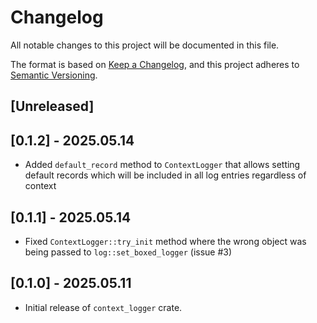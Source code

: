 # Changelog

All notable changes to this project will be documented in this file.

The format is based on [Keep a Changelog](https://keepachangelog.com/en/1.1.0/),
and this project adheres to
[Semantic Versioning](https://semver.org/spec/v2.0.0.html).

## [Unreleased]

## [0.1.2] - 2025.05.14

- Added `default_record` method to `ContextLogger` that allows setting default
  records which will be included in all log entries regardless of context

## [0.1.1] - 2025.05.14

- Fixed `ContextLogger::try_init` method where the wrong object was being passed
  to `log::set_boxed_logger` (issue #3)

## [0.1.0] - 2025.05.11

- Initial release of `context_logger` crate.
